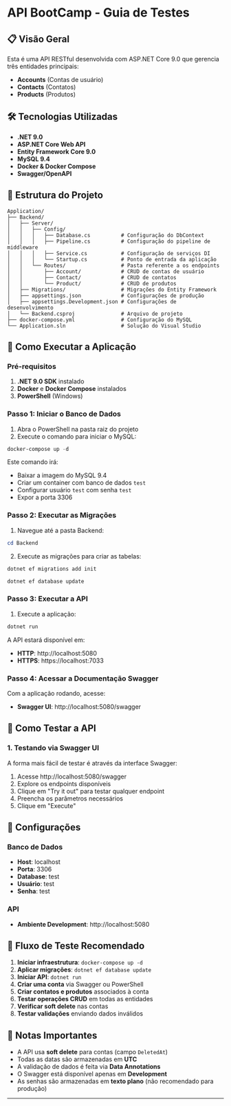 # API BootCamp - Guia de Testes

## 📋 Visão Geral

Esta é uma API RESTful desenvolvida com ASP.NET Core 9.0 que gerencia três entidades principais:
- **Accounts** (Contas de usuário)
- **Contacts** (Contatos)
- **Products** (Produtos)

## 🛠️ Tecnologias Utilizadas

- **.NET 9.0**
- **ASP.NET Core Web API**
- **Entity Framework Core 9.0**
- **MySQL 9.4**
- **Docker & Docker Compose**
- **Swagger/OpenAPI**

## 📁 Estrutura do Projeto

```
Application/
├── Backend/
│   ├── Server/
│   │   ├── Config/
│   │   │   ├── Database.cs          # Configuração do DbContext
│   │   │   ├── Pipeline.cs          # Configuração do pipeline de middleware
│   │   │   ├── Service.cs           # Configuração de serviços DI
│   │   │   └── Startup.cs           # Ponto de entrada da aplicação
│   │   └── Routes/                  # Pasta referente a os endpoints
│   │       ├── Account/             # CRUD de contas de usuário
│   │       ├── Contact/             # CRUD de contatos
│   │       └── Product/             # CRUD de produtos
│   ├── Migrations/                  # Migrações do Entity Framework
│   ├── appsettings.json             # Configurações de produção
│   ├── appsettings.Development.json # Configurações de desenvolvimento
│   └── Backend.csproj               # Arquivo de projeto
├── docker-compose.yml               # Configuração do MySQL
└── Application.sln                  # Solução do Visual Studio
```

## 🚀 Como Executar a Aplicação

### Pré-requisitos

1. **.NET 9.0 SDK** instalado
2. **Docker** e **Docker Compose** instalados
3. **PowerShell** (Windows)

### Passo 1: Iniciar o Banco de Dados

1. Abra o PowerShell na pasta raiz do projeto
2. Execute o comando para iniciar o MySQL:

```powershell
docker-compose up -d
```

Este comando irá:
- Baixar a imagem do MySQL 9.4
- Criar um container com banco de dados `test`
- Configurar usuário `test` com senha `test`
- Expor a porta 3306

### Passo 2: Executar as Migrações

1. Navegue até a pasta Backend:

```powershell
cd Backend
```

2. Execute as migrações para criar as tabelas:

```powershell
dotnet ef migrations add init
```

```powershell
dotnet ef database update
```

### Passo 3: Executar a API

1. Execute a aplicação:

```powershell
dotnet run
```

A API estará disponível em:
- **HTTP**: http://localhost:5080
- **HTTPS**: https://localhost:7033

### Passo 4: Acessar a Documentação Swagger

Com a aplicação rodando, acesse:
- **Swagger UI**: http://localhost:5080/swagger

## 🧪 Como Testar a API

### 1. Testando via Swagger UI

A forma mais fácil de testar é através da interface Swagger:

1. Acesse http://localhost:5080/swagger
2. Explore os endpoints disponíveis
3. Clique em "Try it out" para testar qualquer endpoint
4. Preencha os parâmetros necessários
5. Clique em "Execute"

## 🔧 Configurações

### Banco de Dados
- **Host**: localhost
- **Porta**: 3306
- **Database**: test
- **Usuário**: test
- **Senha**: test

### API

- **Ambiente Development**: http://localhost:5080

## 🧪 Fluxo de Teste Recomendado

1. **Iniciar infraestrutura**: `docker-compose up -d`
2. **Aplicar migrações**: `dotnet ef database update`
3. **Iniciar API**: `dotnet run`
4. **Criar uma conta** via Swagger ou PowerShell
5. **Criar contatos e produtos** associados à conta
6. **Testar operações CRUD** em todas as entidades
7. **Verificar soft delete** nas contas
8. **Testar validações** enviando dados inválidos

## 📝 Notas Importantes

- A API usa **soft delete** para contas (campo `DeletedAt`)
- Todas as datas são armazenadas em **UTC**
- A validação de dados é feita via **Data Annotations**
- O Swagger está disponível apenas em **Development**
- As senhas são armazenadas em **texto plano** (não recomendado para produção)

---